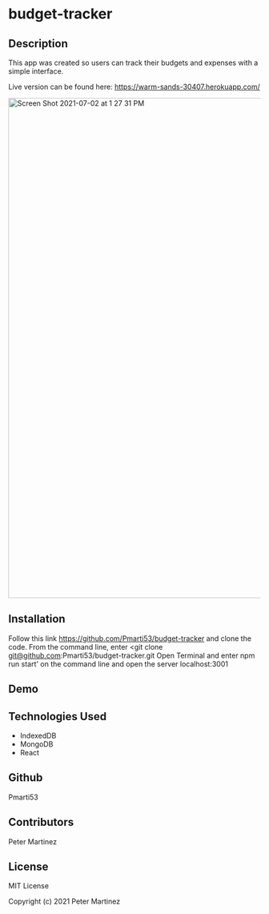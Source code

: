 # budget-tracker


## Description
This app was created so users can track their budgets and expenses with a simple interface.

Live version can be found here: https://warm-sands-30407.herokuapp.com/

<img width="999" alt="Screen Shot 2021-07-02 at 1 27 31 PM" src="https://user-images.githubusercontent.com/77707292/124315297-5de77200-db39-11eb-9af7-63d37b10ee3b.png">


## Installation
Follow this link https://github.com/Pmarti53/budget-tracker and clone the code. From the command line, enter <git clone git@github.com:Pmarti53/budget-tracker.git
Open Terminal and enter npm run start' on the command line and open the server localhost:3001

## Demo

## Technologies Used
* IndexedDB
* MongoDB
* React

## Github
Pmarti53

## Contributors
Peter Martinez

## License
MIT License

Copyright (c) 2021 Peter Martinez
